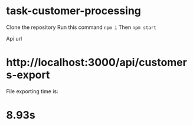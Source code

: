 # task-customer-processing

Clone the repository
Run this command `npm i`
Then `npm start`

Api url 
# http://localhost:3000/api/customers-export
File exporting time is:
# 8.93s
